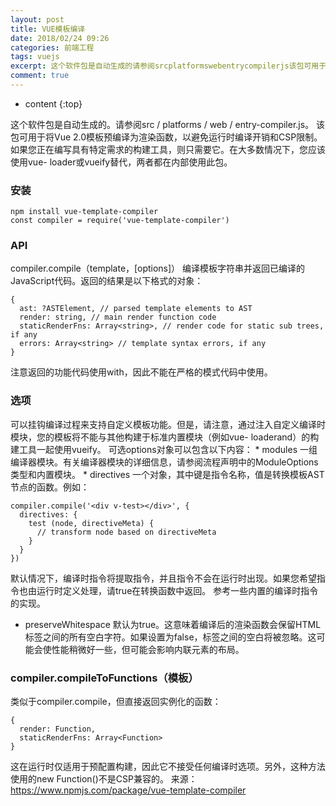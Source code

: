 ```yaml
---
layout: post
title: VUE模板编译
date: 2018/02/24 09:26
categories: 前端工程
tags: vuejs
excerpt: 这个软件包是自动生成的请参阅srcplatformswebentrycompilerjs该包可用于将Vue20模板预编译为渲染函数以避免运行时编译开销和CSP限制如果您正在编写具有特定需求的构建工具则只需要它在大多数情况下您应该使用vueloader或vueify替代两者都在内部使用此包h3安装h3preclasslinenumbersprismhighlightdatastart1codecla
comment: true
---
```


* content
{:top}

这个软件包是自动生成的。请参阅src / platforms / web / entry-compiler.js。 该包可用于将Vue
2.0模板预编译为渲染函数，以避免运行时编译开销和CSP限制。如果您正在编写具有特定需求的构建工具，则只需要它。在大多数情况下，您应该使用vue-
loader或vueify替代，两者都在内部使用此包。

### 安装

    
    
    npm install vue-template-compiler
    const compiler = require('vue-template-compiler')
    

### API

compiler.compile（template，[options]） 编译模板字符串并返回已编译的JavaScript代码。返回的结果是以下格式的对象：

    
    
    {
      ast: ?ASTElement, // parsed template elements to AST
      render: string, // main render function code
      staticRenderFns: Array<string>, // render code for static sub trees, if any
      errors: Array<string> // template syntax errors, if any
    }
    

注意返回的功能代码使用with，因此不能在严格的模式代码中使用。

### 选项

可以挂钩编译过程来支持自定义模板功能。但是，请注意，通过注入自定义编译时模块，您的模板将不能与其他构建于标准内置模块（例如vue-
loaderand）的构建工具一起使用vueify。 可选options对象可以包含以下内容： * modules
一组编译器模块。有关编译器模块的详细信息，请参阅流程声明中的ModuleOptions类型和内置模块。 * directives
一个对象，其中键是指令名称，值是转换模板AST节点的函数。例如：

    
    
    compiler.compile('<div v-test></div>', {
      directives: {
        test (node, directiveMeta) {
          // transform node based on directiveMeta
        }
      }
    })
    

默认情况下，编译时指令将提取指令，并且指令不会在运行时出现。如果您希望指令也由运行时定义处理，请true在转换函数中返回。 参考一些内置的编译时指令的实现。

  * preserveWhitespace 默认为true。这意味着编译后的渲染函数会保留HTML标签之间的所有空白字符。如果设置为false，标签之间的空白将被忽略。这可能会使性能稍微好一些，但可能会影响内联元素的布局。

### compiler.compileToFunctions（模板）

类似于compiler.compile，但直接返回实例化的函数：

    
    
    {
      render: Function,
      staticRenderFns: Array<Function>
    }
    

这在运行时仅适用于预配置构建，因此它不接受任何编译时选项。另外，这种方法使用的new Function()不是CSP兼容的。
来源：https://www.npmjs.com/package/vue-template-compiler


    
